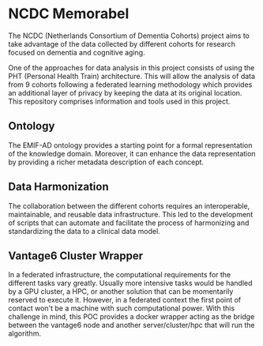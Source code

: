 # NCDC Memorabel

The NCDC (Netherlands Consortium of Dementia Cohorts) project aims to take advantage of the data collected by different cohorts for research focused on dementia and cognitive aging.

One of the approaches for data analysis in this project consists of using the PHT (Personal Health Train) architecture. This will allow the analysis of data from 9 cohorts following a federated learning methodology which provides an additional layer of privacy by keeping the data at its original location.
This repository comprises information and tools used in this project.

## Ontology

The EMIF-AD ontology provides a starting point for a formal representation of the knowledge domain.
Moreover, it can enhance the data representation by providing a richer metadata description of each concept.

## Data Harmonization

The collaboration between the different cohorts requires an interoperable, maintainable, and reusable data infrastructure.
This led to the development of scripts that can automate and facilitate the process of harmonizing and standardizing the data to a clinical data model.

## Vantage6 Cluster Wrapper

In a federated infrastructure, the computational requirements for the different tasks vary greatly.
Usually more intensive tasks would be handled by a GPU cluster, a HPC, or another solution that can be momentarily reserved to execute it.
However, in a federated context the first point of contact won't be a machine with such computational power.
With this challenge in mind, this POC provides a docker wrapper acting as the bridge between the vantage6 node and another server/cluster/hpc that will run the algorithm.
